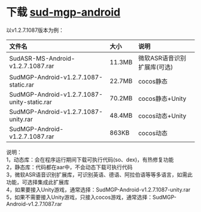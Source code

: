 # 下载 [sud-mgp-android](https://github.com/SudTechnology/sud-mgp-android/releases)

以v1.2.7.1087版本为例：

|文件名|大小|说明|
|:----|:---|:---|
|SudASR-MS-Android-v1.2.7.1087.rar|11.3MB |微软ASR语音识别扩展库(可选)  |
|SudMGP-Android-v1.2.7.1087-static.rar|22.7MB |cocos静态  |
|SudMGP-Android-v1.2.7.1087-unity-static.rar|70.2MB |cocos静态+Unity  |
|SudMGP-Android-v1.2.7.1087-unity.rar|48.4MB |cocos动态+Unity  |
|SudMGP-Android-v1.2.7.1087.rar|863KB |cocos动态  |

说明：  
1，动态库：会在程序运行期间下载可执行代码(so、dex)，有热修复功能  
2，静态库：代码都在aar中，不会动态下载可执行代码  
3，微软ASR语音识别扩展库，可识别英语、德语、阿拉伯语等等多语言，如需此功能，可选择集成此扩展库  
4，如果要接入Unity游戏，通常选择：SudMGP-Android-v1.2.7.1087-unity.rar  
5，如果不需要接入Unity游戏，只接入cocos游戏，通常选择：SudMGP-Android-v1.2.7.1087.rar
